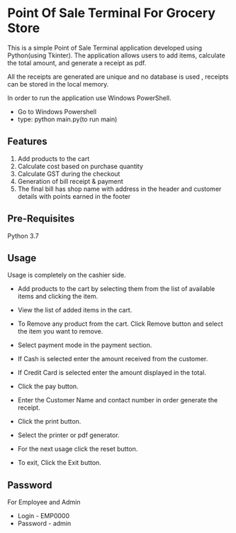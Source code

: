 # Point Of Sale Terminal For Grocery Store

This is a simple Point of Sale Terminal application developed using Python(using Tkinter). The application allows users to add items, calculate the total amount, and generate a receipt as pdf.

All the receipts are generated are unique and no database is used , receipts can be stored in the local memory.

In order to run the application use Windows PowerShell.
* Go to Windows Powershell
* type: python main.py(to run main)


## Features

1. Add products to the cart
3. Calculate cost based on purchase quantity
4. Calculate GST during the checkout
5. Generation of bill receipt & payment
6. The final bill has shop name with address in the header and customer details with points earned in the footer


## Pre-Requisites

Python 3.7


## Usage

Usage is completely on the cashier side.

* Add products to the cart by selecting them from the list of available items and clicking the item.

* View the list of added items in the cart.

* To Remove any product from the cart. Click Remove button and select the item you want to remove.

* Select payment mode in the payment section.

* If Cash is selected enter the amount received from the customer.

* If Credit Card is selected enter the amount displayed in the total.

* Click the pay button.

* Enter the Customer Name and contact number in order generate the receipt.

* Click the print button.

* Select the printer or pdf generator.

* For the next usage click the reset button.

* To exit, Click the Exit button.


## Password

For Employee and Admin

* Login - EMP0000
* Password - admin



